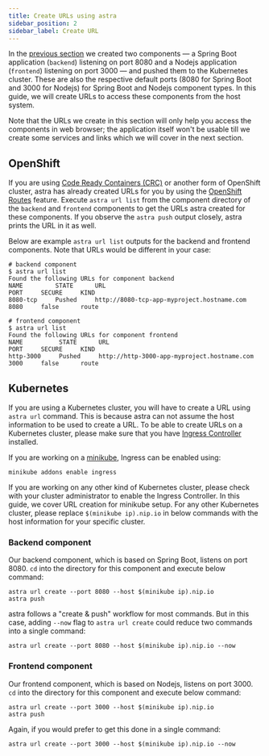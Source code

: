 ```yaml
---
title: Create URLs using astra
sidebar_position: 2
sidebar_label: Create URL
---
```


In the [previous section](./create-component) we created two components — a Spring Boot application (`backend`) listening on port 8080 and a Nodejs application (`frontend`) listening on port 3000 — and pushed them to the Kubernetes cluster. These are also the respective default ports (8080 for Spring Boot and 3000 for Nodejs) for Spring Boot and Nodejs component types. In this guide, we will create URLs to access these components from the host system.

Note that the URLs we create in this section will only help you access the components in web browser; the application itself won't be usable till we create some services and links which we will cover in the next section.

## OpenShift

If you are using [Code Ready Containers (CRC)](https://github.com/code-ready/crc) or another form of OpenShift cluster, astra has already created URLs for you by using the [OpenShift Routes](https://docs.openshift.com/container-platform/latest/networking/routes/route-configuration.html) feature. Execute `astra url list` from the component directory of the `backend` and `frontend` components to get the URLs astra created for these components. If you observe the `astra push` output closely, astra prints the URL in it as well.

Below are example `astra url list` outputs for the backend and frontend components. Note that URLs would be different in your case:

```shell
# backend component
$ astra url list
Found the following URLs for component backend
NAME         STATE      URL                                            PORT     SECURE     KIND
8080-tcp     Pushed     http://8080-tcp-app-myproject.hostname.com     8080     false      route

# frontend component
$ astra url list
Found the following URLs for component frontend
NAME          STATE      URL                                             PORT     SECURE     KIND
http-3000     Pushed     http://http-3000-app-myproject.hostname.com     3000     false      route

```

## Kubernetes

If you are using a Kubernetes cluster, you will have to create a URL using `astra url` command. This is because astra can not assume the host information to be used to create a URL. To be able to create URLs on a Kubernetes cluster, please make sure that you have [Ingress Controller](../getting-started/cluster-setup/kubernetes/#enabling-ingress) installed.

If you are working on a [minikube](../getting-started/cluster-setup/kubernetes), Ingress can be enabled using:
```shell
minikube addons enable ingress
```

If you are working on any other kind of Kubernetes cluster, please check with your cluster administrator to enable the Ingress Controller. In this guide, we cover URL creation for minikube setup. For any other Kubernetes cluster, please replace `$(minikube ip).nip.io` in below commands with the host information for your specific cluster.

### Backend component

Our backend component, which is based on Spring Boot, listens on port 8080. `cd` into the directory for this component and execute below command:

```shell
astra url create --port 8080 --host $(minikube ip).nip.io
astra push
```
astra follows a "create & push" workflow for most commands. But in this case, adding `--now` flag to `astra url create` could reduce two commands into a single command:
```shell
astra url create --port 8080 --host $(minikube ip).nip.io --now
````
### Frontend component

Our frontend component, which is based on Nodejs, listens on port 3000. `cd` into the directory for this component and execute below command:

```shell
astra url create --port 3000 --host $(minikube ip).nip.io
astra push
```
Again, if you would prefer to get this done in a single command:
```shell
astra url create --port 3000 --host $(minikube ip).nip.io --now
```
